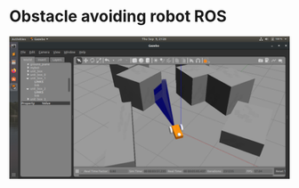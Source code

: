 # Obstacle avoiding robot ROS

<img align="center" src="./Screenshot.png" alt="drawing" width="600"/>
